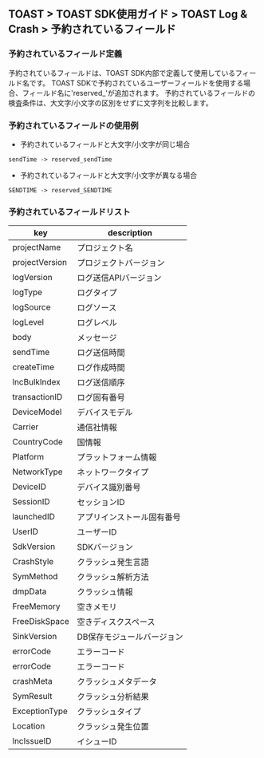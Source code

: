 ﻿## TOAST > TOAST SDK使用ガイド > TOAST Log & Crash > 予約されているフィールド

### 予約されているフィールド定義

予約されているフィールドは、TOAST SDK内部で定義して使用しているフィールド名です。
TOAST SDKで予約されているユーザーフィールドを使用する場合、フィールド名に'reserved_'が追加されます。
予約されているフィールドの検査条件は、大文字/小文字の区別をせずに文字列を比較します。

### 予約されているフィールドの使用例

* 予約されているフィールドと大文字/小文字が同じ場合

```
sendTime -> reserved_sendTime

```

* 予約されているフィールドと大文字/小文字が異なる場合

```
SENDTIME -> reserved_SENDTIME

```

### 予約されているフィールドリスト

| key | description |
| --- | ----------- |
| projectName | プロジェクト名 |
| projectVersion | プロジェクトバージョン |
| logVersion | ログ送信APIバージョン |
| logType | ログタイプ |
| logSource | ログソース |
| logLevel | ログレベル |
| body | メッセージ |
| sendTime | ログ送信時間 |
| createTime | ログ作成時間 |
| lncBulkIndex | ログ送信順序 |
| transactionID | ログ固有番号 |
| DeviceModel | デバイスモデル |
| Carrier | 通信社情報 |
| CountryCode | 国情報 |
| Platform | プラットフォーム情報 |
| NetworkType | ネットワークタイプ |
| DeviceID | デバイス識別番号 |
| SessionID | セッションID |
| launchedID | アプリインストール固有番号 |
| UserID | ユーザーID |
| SdkVersion | SDKバージョン |
| CrashStyle | クラッシュ発生言語 |
| SymMethod | クラッシュ解析方法 |
| dmpData | クラッシュ情報 |
| FreeMemory | 空きメモリ |
| FreeDiskSpace | 空きディスクスペース |
| SinkVersion | DB保存モジュールバージョン |
| errorCode | エラーコード |
| errorCode | エラーコード |
| crashMeta | クラッシュメタデータ |
| SymResult | クラッシュ分析結果 |
| ExceptionType | クラッシュタイプ |
| Location | クラッシュ発生位置 |
| lncIssueID | イシューID |
